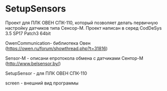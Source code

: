 # SetupSensors

Проект для ПЛК ОВЕН СПК-110, который позволяет делать первичную настройку датчиков типа Сенсор-М.
Проект написан в серед CodDeSys 3.5 SP17 Patch3 64bit

OwenCommunication- библиотека Овен (https://owen.ru/forum/showthread.php?t=31816)

Sensor-M - описани епротокола обмена с датчиками Сентор-М (http://www.belsensor.by/)

SetupSensor - для ПЛК ОВЕН СПК-110

screen - внешний вид программы
